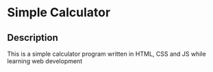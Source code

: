# Simple Calculator

## Description
This is a simple calculator program written in HTML, CSS and JS while learning web development
